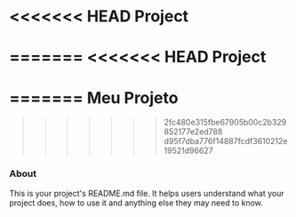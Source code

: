 <<<<<<< HEAD
Project
=======
=======
<<<<<<< HEAD
Project
=======
=======
Meu Projeto
===========
>>>>>>> 2fc480e315fbe67905b00c2b329852177e2ed788
>>>>>>> d95f7dba776f14887fcdf3610212e19521d96627

### About

This is your project's README.md file. It helps users understand what your
project does, how to use it and anything else they may need to know.
